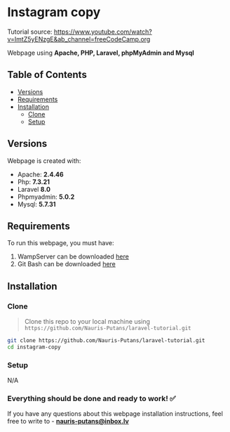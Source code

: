 # Instagram copy

Tutorial source: https://www.youtube.com/watch?v=ImtZ5yENzgE&ab_channel=freeCodeCamp.org 

Webpage using **Apache, PHP, Laravel, phpMyAdmin and Mysql**

## Table of Contents

 - [Versions](#versions)
 - [Requirements](#requirements)
 - [Installation](#installation)
   - [Clone](#clone)
   - [Setup](#setup)
 
## Versions
Webpage is created with:
 - Apache: **2.4.46**
 - Php: **7.3.21**
 - Laravel **8.0**
 - Phpmyadmin: **5.0.2**
 - Mysql: **5.7.31**

## Requirements

To run this webpage, you must have:

1. WampServer can be downloaded [here](https://www.wampserver.com/en/#download-wrapper)
2. Git Bash can be downloaded [here](https://git-scm.com/downloads)

## Installation

### Clone

> Clone this repo to your local machine using `https://github.com/Nauris-Putans/laravel-tutorial.git`

```bash
git clone https://github.com/Nauris-Putans/laravel-tutorial.git
cd instagram-copy
```

### Setup

N/A

### Everything should be done and ready to work! ✅
If you have any questions about this webpage installation instructions, feel free to write to - **nauris-putans@inbox.lv** 
